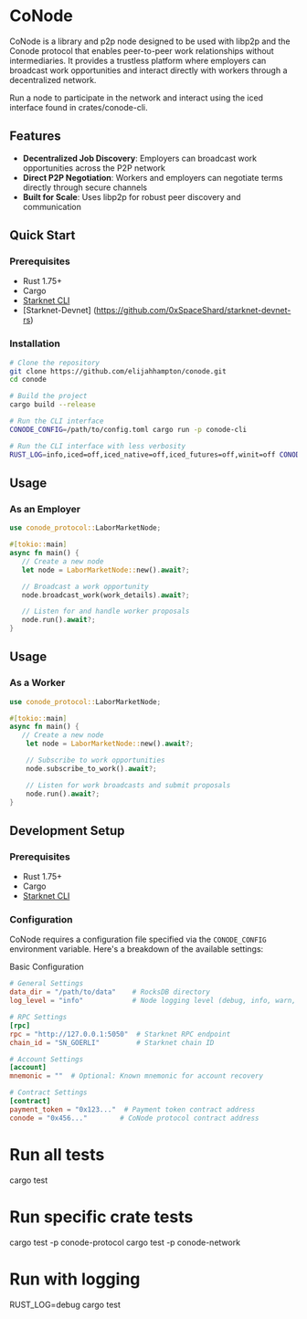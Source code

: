 # CoNode

CoNode is a library and p2p node designed to be used with libp2p and the Conode protocol that enables peer-to-peer work relationships without intermediaries. It provides a trustless platform where employers can broadcast work opportunities and interact directly with workers through a decentralized network.

Run a node to participate in the network and interact using the iced interface found in crates/conode-cli.

## Features

- **Decentralized Job Discovery**: Employers can broadcast work opportunities across the P2P network
- **Direct P2P Negotiation**: Workers and employers can negotiate terms directly through secure channels
- **Built for Scale**: Uses libp2p for robust peer discovery and communication

## Quick Start

### Prerequisites

- Rust 1.75+
- Cargo
- [Starknet CLI](https://docs.starknet.io/documentation/getting_started/)
- [Starknet-Devnet] (https://github.com/0xSpaceShard/starknet-devnet-rs)

### Installation

```bash
# Clone the repository
git clone https://github.com/elijahhampton/conode.git
cd conode

# Build the project
cargo build --release

# Run the CLI interface
CONODE_CONFIG=/path/to/config.toml cargo run -p conode-cli

# Run the CLI interface with less verbosity
RUST_LOG=info,iced=off,iced_native=off,iced_futures=off,winit=off CONODE_CONFIG=/path/to/config.toml cargo run -p conode-cli

```

## Usage

### As an Employer

```rust
use conode_protocol::LaborMarketNode;

#[tokio::main]
async fn main() {
   // Create a new node
   let node = LaborMarketNode::new().await?;

   // Broadcast a work opportunity
   node.broadcast_work(work_details).await?;

   // Listen for and handle worker proposals
   node.run().await?;
}
```

## Usage

### As a Worker

```rust
use conode_protocol::LaborMarketNode;

#[tokio::main]
async fn main() {
   // Create a new node
    let node = LaborMarketNode::new().await?;

    // Subscribe to work opportunities
    node.subscribe_to_work().await?;

    // Listen for work broadcasts and submit proposals
    node.run().await?;
}
```

## Development Setup

### Prerequisites

- Rust 1.75+
- Cargo
- [Starknet CLI](https://docs.starknet.io/documentation/getting_started/)

### Configuration

CoNode requires a configuration file specified via the `CONODE_CONFIG` environment variable. Here's a breakdown of the available settings:

Basic Configuration

```toml
# General Settings
data_dir = "/path/to/data"    # RocksDB directory
log_level = "info"            # Node logging level (debug, info, warn, error)

# RPC Settings
[rpc]
rpc = "http://127.0.0.1:5050"  # Starknet RPC endpoint
chain_id = "SN_GOERLI"         # Starknet chain ID

# Account Settings
[account]
mnemonic = ""  # Optional: Known mnemonic for account recovery

# Contract Settings
[contract]
payment_token = "0x123..."  # Payment token contract address
conode = "0x456..."        # CoNode protocol contract address
```

# Run all tests

cargo test

# Run specific crate tests

cargo test -p conode-protocol
cargo test -p conode-network

# Run with logging

RUST_LOG=debug cargo test
